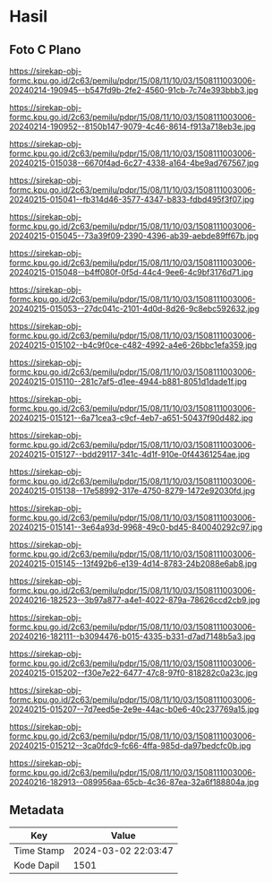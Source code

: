 # Hasil

## Foto C Plano

https://sirekap-obj-formc.kpu.go.id/2c63/pemilu/pdpr/15/08/11/10/03/1508111003006-20240214-190945--b547fd9b-2fe2-4560-91cb-7c74e393bbb3.jpg

https://sirekap-obj-formc.kpu.go.id/2c63/pemilu/pdpr/15/08/11/10/03/1508111003006-20240214-190952--8150b147-9079-4c46-8614-f913a718eb3e.jpg

https://sirekap-obj-formc.kpu.go.id/2c63/pemilu/pdpr/15/08/11/10/03/1508111003006-20240215-015038--6670f4ad-6c27-4338-a164-4be9ad767567.jpg

https://sirekap-obj-formc.kpu.go.id/2c63/pemilu/pdpr/15/08/11/10/03/1508111003006-20240215-015041--fb314d46-3577-4347-b833-fdbd495f3f07.jpg

https://sirekap-obj-formc.kpu.go.id/2c63/pemilu/pdpr/15/08/11/10/03/1508111003006-20240215-015045--73a39f09-2390-4396-ab39-aebde89ff67b.jpg

https://sirekap-obj-formc.kpu.go.id/2c63/pemilu/pdpr/15/08/11/10/03/1508111003006-20240215-015048--b4ff080f-0f5d-44c4-9ee6-4c9bf3176d71.jpg

https://sirekap-obj-formc.kpu.go.id/2c63/pemilu/pdpr/15/08/11/10/03/1508111003006-20240215-015053--27dc041c-2101-4d0d-8d26-9c8ebc592632.jpg

https://sirekap-obj-formc.kpu.go.id/2c63/pemilu/pdpr/15/08/11/10/03/1508111003006-20240215-015102--b4c9f0ce-c482-4992-a4e6-26bbc1efa359.jpg

https://sirekap-obj-formc.kpu.go.id/2c63/pemilu/pdpr/15/08/11/10/03/1508111003006-20240215-015110--281c7af5-d1ee-4944-b881-8051d1dade1f.jpg

https://sirekap-obj-formc.kpu.go.id/2c63/pemilu/pdpr/15/08/11/10/03/1508111003006-20240215-015121--6a71cea3-c9cf-4eb7-a651-50437f90d482.jpg

https://sirekap-obj-formc.kpu.go.id/2c63/pemilu/pdpr/15/08/11/10/03/1508111003006-20240215-015127--bdd29117-341c-4d1f-910e-0f44361254ae.jpg

https://sirekap-obj-formc.kpu.go.id/2c63/pemilu/pdpr/15/08/11/10/03/1508111003006-20240215-015138--17e58992-317e-4750-8279-1472e92030fd.jpg

https://sirekap-obj-formc.kpu.go.id/2c63/pemilu/pdpr/15/08/11/10/03/1508111003006-20240215-015141--3e64a93d-9968-49c0-bd45-840040292c97.jpg

https://sirekap-obj-formc.kpu.go.id/2c63/pemilu/pdpr/15/08/11/10/03/1508111003006-20240215-015145--13f492b6-e139-4d14-8783-24b2088e6ab8.jpg

https://sirekap-obj-formc.kpu.go.id/2c63/pemilu/pdpr/15/08/11/10/03/1508111003006-20240216-182523--3b97a877-a4e1-4022-879a-78626ccd2cb9.jpg

https://sirekap-obj-formc.kpu.go.id/2c63/pemilu/pdpr/15/08/11/10/03/1508111003006-20240216-182111--b3094476-b015-4335-b331-d7ad7148b5a3.jpg

https://sirekap-obj-formc.kpu.go.id/2c63/pemilu/pdpr/15/08/11/10/03/1508111003006-20240215-015202--f30e7e22-6477-47c8-97f0-818282c0a23c.jpg

https://sirekap-obj-formc.kpu.go.id/2c63/pemilu/pdpr/15/08/11/10/03/1508111003006-20240215-015207--7d7eed5e-2e9e-44ac-b0e6-40c237769a15.jpg

https://sirekap-obj-formc.kpu.go.id/2c63/pemilu/pdpr/15/08/11/10/03/1508111003006-20240215-015212--3ca0fdc9-fc66-4ffa-985d-da97bedcfc0b.jpg

https://sirekap-obj-formc.kpu.go.id/2c63/pemilu/pdpr/15/08/11/10/03/1508111003006-20240216-182913--089956aa-65cb-4c36-87ea-32a6f188804a.jpg


## Metadata

| Key        | Value               |
| ---------- | ------------------- |
| Time Stamp | 2024-03-02 22:03:47 |
| Kode Dapil | 1501                |



